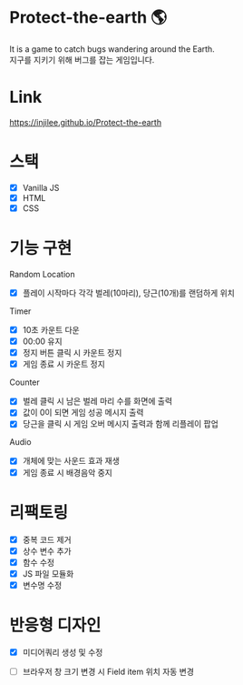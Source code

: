 # Protect-the-earth 🌎
It is a game to catch bugs wandering around the Earth. <br/>
지구를 지키기 위해 버그를 잡는 게임입니다.


# Link
https://injilee.github.io/Protect-the-earth

# 스택
- [x] Vanilla JS
- [x] HTML
- [x] CSS

# 기능 구현
Random Location
- [x] 플레이 시작마다 각각 벌레(10마리), 당근(10개)를 랜덤하게 위치

Timer
- [x] 10초 카운트 다운
- [x] 00:00 유지
- [x] 정지 버튼 클릭 시 카운트 정지
- [x] 게임 종료 시 카운트 정지

Counter
- [x] 벌레 클릭 시 남은 벌레 마리 수를 화면에 출력
- [x] 값이 0이 되면 게임 성공 메시지 출력
- [x] 당근을 클릭 시 게임 오버 메시지 출력과 함께 리플레이 팝업

Audio
- [x] 개체에 맞는 사운드 효과 재생
- [x] 게임 종료 시 배경음악 중지

# 리팩토링
- [x] 중복 코드 제거
- [x] 상수 변수 추가
- [x] 함수 수정
- [x] JS 파일 모듈화
- [x] 변수명 수정

# 반응형 디자인
- [x] 미디어쿼리 생성 및 수정
- [ ] 브라우저 창 크기 변경 시 Field item 위치 자동 변경




